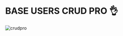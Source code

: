 # BASE USERS CRUD PRO 👌
![crudpro](https://raw.githubusercontent.com/sancode86/baseuserscrudpro/master/1.png?token=AVS567AWUXFSPXYC7KPXIQLBZJBQO)
